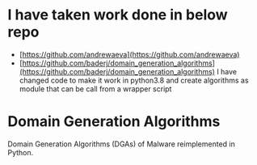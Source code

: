 # I have taken work done in below repo
 - [https://github.com/andrewaeva](https://github.com/andrewaeva) 
 - [https://github.com/baderj/domain_generation_algorithms](https://github.com/baderj/domain_generation_algorithms)
 I have changed code to make it work in python3.8 and create algorithms as module that can be call from a wrapper script
 
 
# Domain Generation Algorithms 
Domain Generation Algorithms (DGAs) of Malware reimplemented in Python.



